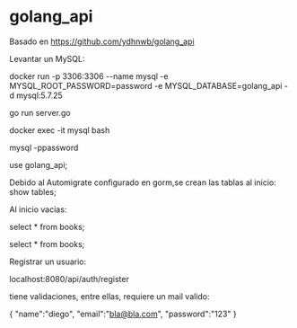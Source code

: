 # golang_api

Basado en https://github.com/ydhnwb/golang_api

Levantar un MySQL:

docker run -p 3306:3306 --name mysql -e MYSQL_ROOT_PASSWORD=password -e MYSQL_DATABASE=golang_api -d mysql:5.7.25

go run server.go

docker exec -it mysql bash

mysql -ppassword

use golang_api;

Debido al Automigrate configurado en gorm,se crean las tablas al inicio:
show tables;

Al inicio vacias:

select * from books;

select * from books;

Registrar un usuario:

localhost:8080/api/auth/register


tiene validaciones, entre ellas, requiere un mail valido:

{
    "name":"diego",
    "email":"bla@bla.com",
    "password":"123"
}
